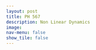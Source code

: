 ```yaml
---
layout: post
title: PH 567
description: Non Linear Dynamics
image: 
nav-menu: false
show_tile: false
---
```

